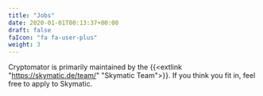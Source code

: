 ```yaml
---
title: "Jobs"
date: 2020-01-01T00:13:37+00:00
draft: false
faIcon: "fa fa-user-plus"
weight: 3
---
```


Cryptomator is primarily maintained by the {{<extlink "https://skymatic.de/team/" "Skymatic Team">}}. If you think you fit in, feel free to apply to Skymatic.